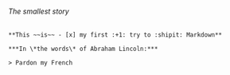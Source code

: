 ###### The _smallest_ *story*
```
**This ~~is~~ - [x] my first :+1: try to :shipit: Markdown**

***In \*the words\* of Abraham Lincoln:***

> Pardon my French
```
